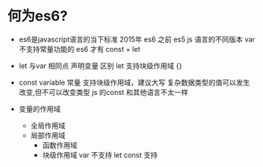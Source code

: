 # 何为es6?

- es6是javascript语言的当下标准
  2015年 es6
  之前 es5
  js 语言的不同版本
  var 不支持常量功能的
  es6 才有 const + let

- let 与var
  相同点 声明变量
  区别 let 支持块级作用域 {} 

- const variable
  常量 支持块级作用域，建议大写
  复杂数据类型的值可以发生改变,但不可以改变类型
  js 的const 和其他语言不太一样

- 变量的作用域
  - 全局作用域
  - 局部作用域
    - 函数作用域
    - 块级作用域
      var 不支持
      let const 支持